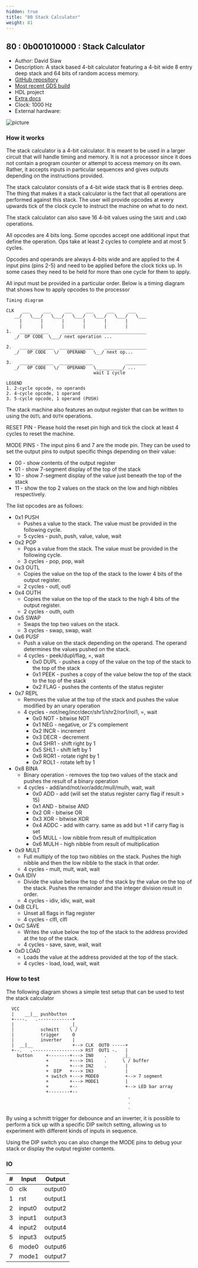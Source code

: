 ```yaml
---
hidden: true
title: "80 Stack Calculator"
weight: 81
---
```


## 80 : 0b001010000 : Stack Calculator

* Author: David Siaw
* Description: A stack based 4-bit calculator featuring a 4-bit wide 8 entry deep stack and 64 bits of random access memory.
* [GitHub repository](https://github.com/davidsiaw/tt02-davidsiaw-stackcalc)
* [Most recent GDS build](https://github.com/davidsiaw/tt02-davidsiaw-stackcalc/actions/runs/3778658742)
* HDL project
* [Extra docs]()
* Clock: 1000 Hz
* External hardware: 

![picture](images/stackcalc.png)

### How it works

The stack calculator is a 4-bit calculator. It is meant to be used in a
larger circuit that will handle timing and memory. It is not a processor
since it does not contain a program counter or attempt to access memory
on its own. Rather, it accepts inputs in particular sequences and gives
outputs depending on the instructions provided.

The stack calculator consists of a 4-bit wide stack that is 8 entries deep.
The thing that makes it a stack calculator is the fact that all operations
are performed against this stack. The user will provide opcodes at every
upwards tick of the clock cycle to instruct the machine on what to do next.

The stack calculator can also save 16 4-bit values using the `SAVE` and `LOAD`
operations.

All opcodes are 4 bits long. Some opcodes accept one additional input that
define the operation. Ops take at least 2 cycles to complete and at most
5 cycles.

Opcodes and operands are always 4-bits wide and are applied to the 4 input
pins (pins 2-5) and need to be applied before the clock ticks up. In some
cases they need to be held for more than one cycle for them to apply.

All input must be provided in a particular order. Below is a timing diagram
that shows how to apply opcodes to the processor

```
Timing diagram

CLK   ___     ___     ___     ___     ___     ___
   __/   \___/   \___/   \___/   \___/   \___/   \___
     |       |       |       |       |       |
     |       |       |       |       |       |
1.   ___________     ________________________________
   _/  OP CODE  \___/ next operation ...

2.   _____________  _____________    ________________
   _/   OP CODE   \/   OPERAND   \__/ next op...

3.   _____________  _____________            ________
   _/   OP CODE   \/   OPERAND   \__________/ ...
                                 wait 1 cycle

LEGEND
1. 2-cycle opcode, no operands
2. 4-cycle opcode, 1 operand
3. 5-cycle opcode, 1 operand (PUSH)

```

The stack machine also features an output register that can be written to using the
`OUTL` and `OUTH` operations.

RESET PIN - Please hold the reset pin high and tick the clock at least 4 cycles to
reset the machine.

MODE PINS - The input pins 6 and 7 are the mode pin. They can be used to set the output
pins to output specific things depending on their value:

- 00 - show contents of the output register
- 01 - show 7-segment display of the top of the stack
- 10 - show 7-segment display of the value just beneath the top of the stack
- 11 - show the top 2 values on the stack on the low and high nibbles respectively.

The list opcodes are as follows:

- 0x1 PUSH
  - Pushes a value to the stack. The value must be provided in the following cycle.
  - 5 cycles - push, push, value, value, wait
- 0x2 POP
  - Pops a value from the stack. The value must be provided in the following cycle.
  - 3 cycles - pop, pop, wait
- 0x3 OUTL
  - Copies the value on the top of the stack to the lower 4 bits of the output register.
  - 2 cycles - outl, outl
- 0x4 OUTH
  - Copies the value on the top of the stack to the high 4 bits of the output register.
  - 2 cycles - outh, outh
- 0x5 SWAP
  - Swaps the top two values on the stack.
  - 3 cycles - swap, swap, wait
- 0x6 PUSF
  - Push a value on the stack depending on the operand. The operand determines the values pushed on the stack.
  - 4 cycles - peek/dupl/flag, =, wait
    - 0x0 DUPL - pushes a copy of the value on the top of the stack to the top of the stack
    - 0x1 PEEK - pushes a copy of the value below the top of the stack to the top of the stack
    - 0x2 FLAG - pushes the contents of the status register
- 0x7 REPL
  - Removes the value at the top of the stack and pushes the value modified by an unary operation
  - 4 cycles - not/neg/incr/decr/shr1/shr2/ror1/rol1, =, wait
    - 0x0 NOT  - bitwise NOT
    - 0x1 NEG  - negative, or 2's complement
    - 0x2 INCR - increment
    - 0x3 DECR - decrement
    - 0x4 SHR1 - shift right by 1
    - 0x5 SHL1 - shift left by 1
    - 0x6 ROR1 - rotate right by 1
    - 0x7 ROL1 - rotate left by 1
- 0x8 BINA
  - Binary operation - removes the top two values of the stack and pushes the result of a binary operation
  - 4 cycles - add/and/not/xor/addc/mull/mulh, wait, wait
    - 0x0 ADD  - add (will set the status register carry flag if result > 15)
    - 0x1 AND  - bitwise AND
    - 0x2 OR  - bitwise OR
    - 0x3 XOR  - bitwise XOR
    - 0x4 ADDC - add with carry. same as add but +1 if carry flag is set
    - 0x5 MULL - low nibble from result of multiplication
    - 0x6 MULH - high nibble from result of multiplication
- 0x9 MULT
  - Full multiply of the top two nibbles on the stack. Pushes the high nibble and then the low nibble to the stack in that order.
  - 4 cycles - mult, mult, wait, wait
- 0xA IDIV
  - Divide the value below the top of the stack by the value on the top of the stack. Pushes the remainder and the integer division result in order.
  - 4 cycles - idiv, idiv, wait, wait
- 0xB CLFL
  - Unset all flags in flag register
  - 4 cycles - clfl, clfl
- 0xC SAVE
  - Writes the value below the top of the stack to the address provided at the top of the stack.
  - 4 cycles - save, save, wait, wait
- 0xD LOAD
  - Loads the value at the address provided at the top of the stack.
  - 4 cycles - load, load, wait, wait


### How to test

The following diagram shows a simple test setup that can be used to test
the stack calculator

```
  VCC
  |    __|__ pushbutton
  +----.   .-------------+
  |                     _|_
  |          schmitt    \ /
  |          trigger     O
  |          inverter    |
  |  __|__               +--> CLK  OUT0 -----+
  +--.   .------------------> RST  OUT1 -.   |
    button     +--------+---> IN0    .      _|_
               +        +---> IN1    .      \ / buffer
               +        +---> IN2    .       |
               +  DIP   +---> IN3            |
               + switch +---> MODE0          +--> 7 segment
               +        +---> MODE1          |
               +        +--                  +--> LED bar array
               +--------+--
                                              .
                                              .
                                              .
```

By using a schmitt trigger for debounce and an inverter, it is possible
to perform a tick up with a specific DIP switch setting, allowing us
to experiment with different kinds of inputs in sequence.

Using the DIP switch you can also change the MODE pins to debug your
stack or display the output register contents.


### IO

| # | Input        | Output       |
|---|--------------|--------------|
| 0 | clk  | output0 |
| 1 | rst  | output1 |
| 2 | input0  | output2 |
| 3 | input1  | output3 |
| 4 | input2  | output4 |
| 5 | input3  | output5 |
| 6 | mode0  | output6 |
| 7 | mode1  | output7 |
